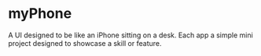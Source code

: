 # myPhone

A UI designed to be like an iPhone sitting on a desk. Each app a simple mini project designed to showcase a skill or feature.
